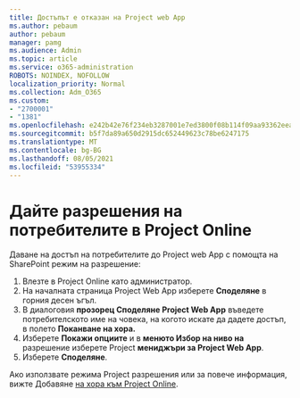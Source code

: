 ```yaml
---
title: Достъпът е отказан на Project web App
ms.author: pebaum
author: pebaum
manager: pamg
ms.audience: Admin
ms.topic: article
ms.service: o365-administration
ROBOTS: NOINDEX, NOFOLLOW
localization_priority: Normal
ms.collection: Adm_O365
ms.custom:
- "2700001"
- "1381"
ms.openlocfilehash: e242b42e76f234eb3287001e7ed3800f08b114f09aa93362eea215109ea7bac5
ms.sourcegitcommit: b5f7da89a650d2915dc652449623c78be6247175
ms.translationtype: MT
ms.contentlocale: bg-BG
ms.lasthandoff: 08/05/2021
ms.locfileid: "53955334"
---
```

# <a name="give-users-permissions-in-project-online"></a>Дайте разрешения на потребителите в Project Online

Даване на достъп на потребителите до Project web App с помощта на SharePoint режим на разрешение:

1. Влезте в Project Online като администратор.
2. На началната страница Project Web App изберете **Споделяне** в горния десен ъгъл.
3. В диалоговия **прозорец Споделяне Project Web App** въведете потребителското име на човека, на когото искате да дадете достъп, в полето **Поканване на хора.**
4. Изберете **Покажи опциите** и в **менюто Избор на ниво на** разрешение изберете Project **мениджъри за Project Web App**.
5. Изберете **Споделяне**.

Ако използвате режима Project разрешения или за повече информация, вижте Добавяне [на хора към Project Online](https://docs.microsoft.com/projectonline/step-2-add-people-to-project-online).

